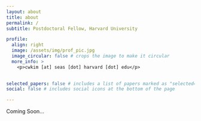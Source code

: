 ```yaml
---
layout: about
title: about
permalink: /
subtitle: Postdoctoral Fellow, Harvard University

profile:
  align: right
  image: /assets/img/prof_pic.jpg
  image_circular: false # crops the image to make it circular
  more_info: >
    <p>cwkim [at] seas [dot] harvard [dot] edu</p>
  

selected_papers: false # includes a list of papers marked as "selected={true}"
social: false # includes social icons at the bottom of the page

---
```


Coming Soon...
